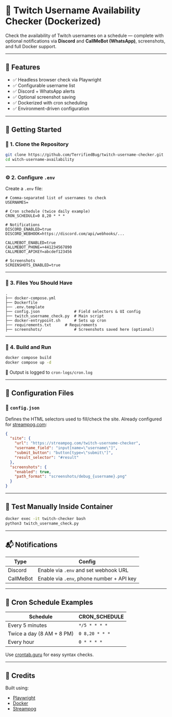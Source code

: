 # 🐳 Twitch Username Availability Checker (Dockerized)

Check the availability of Twitch usernames on a schedule — complete with optional notifications via **Discord** and **CallMeBot (WhatsApp)**, screenshots, and full Docker support.

---

## 🧰 Features

- ✅ Headless browser check via Playwright
- ✅ Configurable username list
- ✅ Discord + WhatsApp alerts
- ✅ Optional screenshot saving
- ✅ Dockerized with cron scheduling
- ✅ Environment-driven configuration

---

## 🚀 Getting Started

### 🐳 1. Clone the Repository

```bash
git clone https://github.com/TerrifiedBug/twitch-username-checker.git
cd witch-username-availability
```

---

### ⚙️ 2. Configure `.env`

Create a `.env` file:

```env
# Comma-separated list of usernames to check
USERNAMES=

# Cron schedule (twice daily example)
CRON_SCHEDULE=0 8,20 * * *

# Notifications
DISCORD_ENABLED=true
DISCORD_WEBHOOK=https://discord.com/api/webhooks/...

CALLMEBOT_ENABLED=true
CALLMEBOT_PHONE=+441234567890
CALLMEBOT_APIKEY=abcdef123456

# Screenshots
SCREENSHOTS_ENABLED=true
```

---

### 📁 3. Files You Should Have

```
.
├── docker-compose.yml
├── Dockerfile
├── .env.template
├── config.json               # Field selectors & UI config
├── twitch_username_check.py  # Main script
├── docker-entrypoint.sh      # Sets up cron
├── requirements.txt      # Requirements
├── screenshots/              # Screenshots saved here (optional)
```

---

### 🐳 4. Build and Run

```bash
docker compose build
docker compose up -d
```

📝 Output is logged to `cron-logs/cron.log`

---

## 🔧 Configuration Files

### 📄 `config.json`

Defines the HTML selectors used to fill/check the site. Already configured for [streampog.com](https://streampog.com):

```json
{
  "site": {
    "url": "https://streampog.com/twitch-username-checker",
    "username_field": "input[name=\"username\"]",
    "submit_button": "button[type=\"submit\"]",
    "result_selector": "#result"
  },
  "screenshots": {
    "enabled": true,
    "path_format": "screenshots/debug_{username}.png"
  }
}
```

---

## 🧪 Test Manually Inside Container

```bash
docker exec -it twitch-checker bash
python3 twitch_username_check.py
```

---

## 📬 Notifications

| Type        | Config                                  |
|-------------|------------------------------------------|
| Discord     | Enable via `.env` and set webhook URL    |
| CallMeBot   | Enable via `.env`, phone number + API key|

---

## 📅 Cron Schedule Examples

| Schedule            | CRON_SCHEDULE              |
|---------------------|----------------------------|
| Every 5 minutes     | `*/5 * * * *`              |
| Twice a day (8 AM + 8 PM) | `0 8,20 * * *`        |
| Every hour          | `0 * * * *`                |

Use [crontab.guru](https://crontab.guru) for easy syntax checks.

---

## 🙌 Credits

Built using:

- [Playwright](https://playwright.dev/)
- [Docker](https://docker.com/)
- [Streampog](https://streampog.com/)
